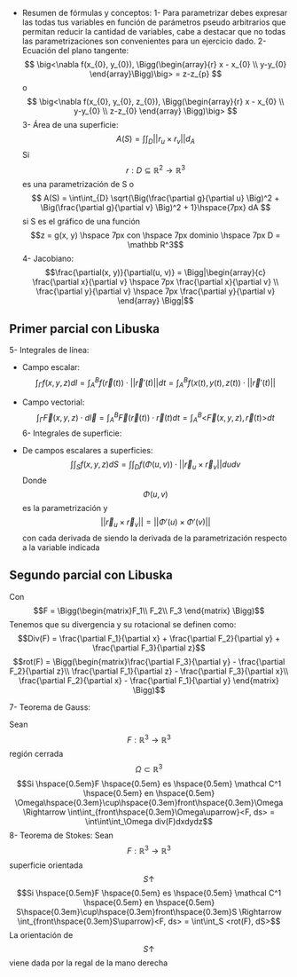 - Resumen de fórmulas y conceptos:
1- Para parametrizar debes expresar las todas tus variables en función de parámetros pseudo arbitrarios que permitan reducir la cantidad de variables, cabe a destacar que no todas las parametrizaciones son convenientes para un ejercicio dado.
2- Ecuación del plano tangente:
$$
\big<\nabla f(x_{0}, y_{0}), \Bigg(\begin{array}{r} x - x_{0} \\ y-y_{0} \end{array}\Bigg)\big> = z-z_{p}
$$
o
$$
\big<\nabla f(x_{0}, y_{0}, z_{0}), \Bigg(\begin{array}{r} x - x_{0} \\ y-y_{0} \\ z-z_{0} \end{array}
 \Bigg)\big>
$$
3- Área de una superficie:
$$
A(S) = \int\int_{D} ||r_{u} \times r_{v}||d_{A}
$$
Si $$r:D \subseteq \mathbb{R}^2 \rightarrow\mathbb{R}^3$$ es una parametrización de S o
$$
A(S) = \int\int_{D} \sqrt{\Big(\frac{\partial g}{\partial u} \Big)^2 + \Big(\frac{\partial g}{\partial v} \Big)^2 + 1}\hspace{7px} dA
$$ si S es el gráfico de una función $$z = g(x, y) \hspace 7px con \hspace 7px dominio \hspace 7px D = \mathbb R^3$$ 
4- Jacobiano:
$$\frac{\partial(x, y)}{\partial(u, v)} = \Bigg|\begin{array}{c}
\frac{\partial x}{\partial v} \hspace 7px  \frac{\partial x}{\partial v} \\
\frac{\partial y}{\partial v} \hspace 7px  \frac{\partial y}{\partial v}
\end{array} \Bigg|$$
## Primer parcial con Libuska

5- Integrales de línea:
- Campo escalar:
$$
\int_\Gamma f(x,y,z)dl = \int_A^B f(\vec r(t))\cdot||\vec r'(t)||dt = \int_A^B f(x(t), y(t), z(t))\cdot||\vec r'(t)||
$$

- Campo vectorial:
$$
\int_\Gamma \vec F(x,y,z)\cdot d\vec l = \int_A^B \vec F(\vec r(t)) \cdot\vec r(t)dt = \int_A^B \Big<\vec F(x,y,z), \vec r(t)\Big>dt
$$
6- Integrales de superficie:
- De campos escalares a superficies:
$$
\int\int_Sf(x,y,z)dS = \int\int_D f(\Phi(u, v))\cdot||\vec r_u \times \vec r_v|| dudv
$$
Donde $$ \Phi(u,v) $$ es la parametrización y $$ ||\vec r_u \times \vec r_v|| = ||\Phi'(u) \times \Phi'(v)|| $$ con cada derivada de siendo la derivada de la parametrización respecto a la variable indicada

## Segundo parcial con Libuska

Con $$F = \Bigg(\begin{matrix}F_1\\ F_2\\ F_3 \end{matrix} \Bigg)$$
Tenemos que su divergencia y su rotacional se definen como:
$$Div(F) = \frac{\partial F_1}{\partial x} + \frac{\partial F_2}{\partial y} + \frac{\partial F_3}{\partial z}$$
$$rot(F) = \Bigg(\begin{matrix}\frac{\partial F_3}{\partial y} - \frac{\partial F_2}{\partial z}\\ \frac{\partial F_1}{\partial z} - \frac{\partial F_3}{\partial x}\\ \frac{\partial F_2}{\partial x} - \frac{\partial F_1}{\partial y} \end{matrix} \Bigg)$$

7- Teorema de Gauss:

Sean $$F: \mathbb R^3 \rightarrow \mathbb R^3$$ región cerrada $$\Omega\subset\mathbb R^3$$
$$Si \hspace{0.5em}F \hspace{0.5em} es \hspace{0.5em} \mathcal C^1 \hspace{0.5em} en \hspace{0.5em} \Omega\hspace{0.3em}\cup\hspace{0.3em}front\hspace{0.3em}\Omega \Rightarrow \int\int_{front\hspace{0.3em}\Omega\uparrow}<F, ds> = \int\int\int_\Omega div(F)dxdydz$$
8- Teorema de Stokes:
 Sean $$F: \mathbb R^3 \rightarrow \mathbb R^3$$ superficie orientada $$S\uparrow$$ $$Si \hspace{0.5em}F \hspace{0.5em} es \hspace{0.5em} \mathcal C^1 \hspace{0.5em} en \hspace{0.5em} S\hspace{0.3em}\cup\hspace{0.3em}front\hspace{0.3em}S \Rightarrow \int_{front\hspace{0.3em}S\uparrow}<F, ds> = \int\int_S <rot(F), dS>$$ La orientación de $$S\uparrow$$ viene dada por la regal de la mano derecha
 
